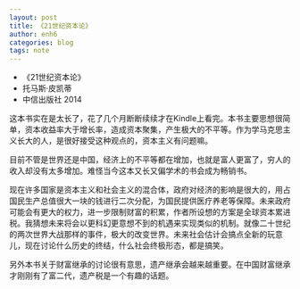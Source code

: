 ```yaml
---
layout: post
title: 《21世纪资本论》
author: enh6
categories: blog
tags: note
---
```


- 《21世纪资本论》
- 托马斯·皮凯蒂
- 中信出版社 2014

这本书实在是太长了，花了几个月断断续续才在Kindle上看完。本书主要思想很简单，资本收益率大于增长率，造成资本聚集，产生极大的不平等。作为学马克思主义长大的人，是很好接受这种观点的，资本主义有问题嘛。

目前不管是世界还是中国，经济上的不平等都在增加，也就是富人更富了，穷人的收入却没有太多增加。难怪当今这本又长又偏学术的书会成为畅销书。

现在许多国家是资本主义和社会主义的混合体，政府对经济的影响是很大的，用占国民生产总值很大一块的钱进行二次分配，为国民提供医疗养老等保障。未来政府可能会有更大的权力，进一步限制财富的积累，作者所设想的方案是全球资本累进税。我猜想未来将会以更科幻更意想不到的机遇来实现类似的机制。就像二十世纪的两次世界大战那样的事件，极大的改变世界。未来社会估计会搞点全新的玩意儿，现在讨论什么历史的终结，什么社会终极形态，都是搞笑。

另外本书关于财富继承的讨论很有意思，遗产继承会越来越重要。在中国财富继承才刚刚有了富二代，遗产税是一个有趣的话题。
